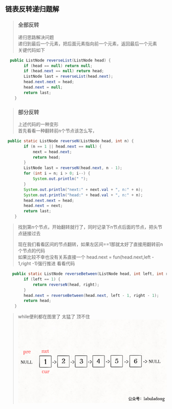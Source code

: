 ## 链表反转递归题解
> ### 全部反转
> 递归思路解决问题
> <br> 递归到最后一个元素，把后面元素指向前一个元素，返回最后一个元素
> <br>关键代码如下
```java
  public ListNode reverseList(ListNode head) {
        if (head == null) return null;
        if (head.next == null) return head;
        ListNode last = reverseList(head.next);
        head.next.next = head;
        head.next = null;
        return last;
    }
```

> ### 部分反转
> 上述代码的一种变形
> <br> 首先看看一种翻转前n个节点该怎么写，
```java
 public static ListNode reverseN(ListNode head, int n) {
        if (n == 1 || head.next == null) {
            next = head.next;
            return head;
        }
        ListNode last = reverseN(head.next, n - 1);
        for (int i = n; i > 0; i--) {
            System.out.println(" ");
        }
        System.out.println("next:" + next.val + ", n:" + n);
        System.out.println("head:" + head.val + ", n:" + n);
        head.next.next = head;
        head.next = next;
        return last;
    }
```
> 找到第n个节点，开始翻转就行了，同时记录下n节点后面的节点，把头节点链接过去
> 
> 现在我们看看区间的节点翻转，如果左区间==1那就太好了直接用翻转前n个节点的代码
> <br> 如果比较不幸也没有关系直接一个 head.next = fun(head.next,left - 1,right -1)强行推进
> 看看代码
```java
   public static ListNode reverseBetween(ListNode head, int left, int right) {
        if (left == 1) {
            return reverseN(head, right);
        }
        head.next = reverseBetween(head.next, left - 1, right - 1);
        return head;
    }
```
> 


> while便利都在图里了 太猛了 顶不住 
![img](img/便利反转图.gif)

>